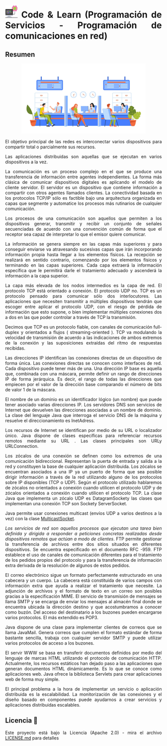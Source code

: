 <div align="justify">

# <img src=../../../images/computer.png width="40"> Code & Learn (Programación de Servicios - Programación de comunicaciones en red)

## Resumen

<div align="center">

<img src=images/client-request.png width="400">

</div>

El objetivo principal de las redes es interconectar varios dispositivos para compartir total o parcialmente sus recursos.

Las aplicaciones distribuidas son aquellas que se ejecutan en varios dispositivos a la vez.

La comunicación es un proceso complejo en el que se produce una transferencia de información entre agentes independientes. La forma más clásica de comunicar dispositivos digitales es aplicando el modelo de cliente servidor. El servidor es un dispositivo que contiene información a compartir con otros agentes llamados clientes. La conectividad basada en los protocolos TCP/IP sólo es factible bajo una arquitectura organizada en capas que segmente y automatice los procesos más rutinarios de cualquier comunicación.

Los procesos de una comunicación son aquellos que permiten a los dispositivos generar, transmitir y recibir un conjunto de señales secuenciadas de acuerdo con una convención común de forma que el receptor sea capaz de interpretar lo que el emisor quiere comunicar.

La información se genera siempre en las capas más superiores y para conseguir enviarse va atravesando sucesivas capas que irán incorporando información propia hasta llegar a los elementos físicos. La recepción se realizará en sentido contrario, comenzando por los elementos físicos y terminando en las capas superiores. Cada capa extraerá la información específica que le permitirá darle el tratamiento adecuado y ascenderá la información a la capa superior.

La capa más elevada de los nodos intermedios es la capa de red. El protocolo TCP está orientado a conexión. El protocolo UDP no. TCP es un protocolo pensado para comunicar sólo dos interlocutores. Las aplicaciones que necesiten transmitir a múltiples dispositivos tendrán que escoger entre aplicar el protocolo UDP, con el riesgo de pérdida de información que esto supone, o bien implementar múltiples conexiones dos a dos en las que poder controlar a través de TCP la transmisión.

Decimos que TCP es un protocolo fiable, con canales de comunicación full-duplex y orientados a flujos ( streaming-oriented ). TCP va modulando la velocidad de transmisión de acuerdo a las indicaciones de ambos extremos de la conexión y las suposiciones extraídas del ritmo de respuestas recibidas.

Las direcciones IP identifican las conexiones directas de un dispositivo de forma única. Las conexiones directas se conocen como interfaces de red. Cada dispositivo puede tener más de una. Una dirección IP base es aquella que, combinada con una máscara, permite definir un rango de direcciones IP de forma jerárquica. Es decir, el rango de todas las direcciones que empiecen por el valor de la dirección base comparando el número de bits de valor 1 de la máscara.

El nombre de un dominio es un identificador lógico (un nombre) que puede tener asociado varias direcciones IP. Los servidores DNS son servicios de Internet que devuelven las direcciones asociadas a un nombre de dominio. La clase del lenguaje Java que interroga el servicio DNS de la máquina y resuelve el direccionamiento es InetAdress.

Los recursos de Internet se identifican por medio de su URL o localizador único. Java dispone de clases específicas para referenciar recursos remotos mediante su URL . Las clases principales son URLy URLConnection.

Los zócalos de una conexión se definen como los extremos de una comunicación bidireccional. Representan la puerta de entrada y salida a la red y constituyen la base de cualquier aplicación distribuida. Los zócalos se encuentran asociados a una IP ya un puerto de forma que sea posible dirigir información a través de la red utilizando alguno de los protocolos sobre IP disponibles (TCP o UDP). Según el protocolo utilizado hablaremos de zócalos no orientados a conexión cuando utilicen el protocolo UDP y de zócalos orientados a conexión cuando utilicen el protocolo TCP. La clase Java que implementa un zócalo UDP es DatagramSockety las clases que implementan una conexión TCP son Sockety ServerSocket.

Java permite usar conexiones multicast (envíos UDP a varios destinos a la vez) con la clase [MulticastSocket](https://docs.oracle.com/en/java/javase/17/docs/api/java.base/java/net/MulticastSocket.html).

_Los servicios de red son aquellos procesos que ejecutan una tarea bien definida y dirigida a responder a peticiones concretas realizadas desde dispositivos remotos que actúan a modo de clientes_. FTP permite gestionar la transferencia de archivos entre dos sitios situados en diferentes dispositivos. Se encuentra especificado en el documento RFC -959. FTP establece el uso de canales de comunicación diferentes para el tratamiento de los pedidos propios del protocolo y para la transferencia de información extra derivada de la resolución de algunos de estos pedidos.

El correo electrónico sigue un formato perfectamente estructurado en una cabecera y un cuerpo. La cabecera está constituida de varios campos con información extra que ayuda a realizar el tratamiento que necesite. La adjunción de archivos y el formato de texto en un correo son posibles gracias a la especificación MIME. El servicio de transmisión de mensajes se llama SMTP y se encarga de enviar los mensajes al almacén final donde se encuentra ubicada la dirección destino y que acostumbramos a conocer como buzón. Del acceso del destinatario a los buzones pueden encargarse varios protocolos. El más extendido es POP3.

Java dispone de una clase para implementar clientes de correos que se llama JavaMail. Genera correos que cumplen el formato estándar de forma bastante sencilla, trabaja con cualquier servidor SMTP y puede utilizar varios protocolos de acceso a los buzones.

El servir WWW se basa en transferir documentos definidos por medio del lenguaje de marcas HTML utilizando el protocolo de comunicación HTTP. Actualmente, los recursos estáticos han dejado paso a las aplicaciones que generan documentos HTML dinámicamente. Es lo que se conoce como aplicaciones web. Java ofrece la biblioteca Servlets para crear aplicaciones web de forma muy simple.

El principal problema a la hora de implementar un servicio o aplicación distribuida es la escalabilidad. La monitorización de las conexiones y el diseño basado en componentes puede ayudarnos a crear servicios y aplicaciones distribuidas escalables.

## Licencia 📄

Este proyecto está bajo la Licencia (Apache 2.0) - mira el archivo [LICENSE.md](../../../LICENSE) para detalles

</div>